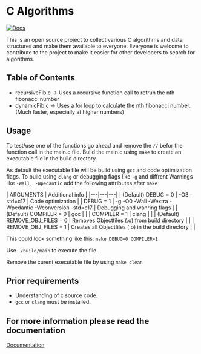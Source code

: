 # C Algorithms

[![Docs](https://github.com/LeonWandruschka/C_Algorithms/actions/workflows/pages/pages-build-deployment/badge.svg)](https://github.com/LeonWandruschka/C_Algorithms/actions/workflows/pages/pages-build-deployment)

This is an open source project to collect various C algorithms and data structures and make them available to everyone.
Everyone is welcome to contribute to the project to make it easier for other developers to search for algorithms.

## Table of Contents

- recursiveFib.c   ->  Uses a recursive function call to retrun the nth fibonacci number
- dynamicFib.c  ->   Uses a for loop to calculate the nth fibonacci number. (Much faster, especially at higher numbers)

## Usage

To test/use one of the functions go ahead and remove the ```//``` befor the function call in the main.c file.
Build the main.c using ```make``` to create an executable file in the build directory.

As default the executable file will be build using ```gcc``` and code optimization flags.
To build using ```clang``` or debugging flags like ```-g``` and diffrent Warnings like ```-Wall, -Wpedantic``` add the following attributes after ```make```

| ARGUMENTS | Additional info |
|---|---|---|
| (Default) DEBUG = 0 | -O3 -std=c17 | Code optimization |
| DEBUG = 1 | -g -O0 -Wall -Wextra -Wpedantic -Wconversion -std=c17 | Debugging and wanring flags |
| (Default) COMPILER = 0 | gcc |  |
| COMPILER = 1 | clang |  |
| (Default) REMOVE_OBJ_FILES = 0 | Removes Objectfiles (.o) from build directory |  |
| REMOVE_OBJ_FILES = 1 | Creates all Objectfiles (.o) in the build directory |  |

This could look something like this: ```make DEBUG=0 COMPILER=1```

Use ```./build/main``` to execute the file.

Remove the curent executable file by using ```make clean```

## Prior requirements

- Understanding of c source code.
- ```gcc``` or ```clang``` must be installed.

## For more information please read the documentation

[Documentation](https://leonwandruschka.github.io/C_Algorithms/)
